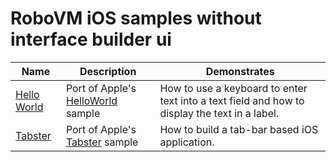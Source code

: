 # RoboVM iOS samples without interface builder ui

| Name | Description | Demonstrates |
| ---- | ----------- | ------------ |
| [Hello World](helloworld-no-ib/) | Port of Apple's [HelloWorld](https://developer.apple.com/library/ios/samplecode/HelloWorld_iPhone/Introduction/Intro.html) sample | How to use a keyboard to enter text into a text field and how to display the text in a label. |
| [Tabster](tabster-no-ib/) | Port of Apple's [Tabster](https://developer.apple.com/library/ios/samplecode/Tabster/Introduction/Intro.html) sample | How to build a tab-bar based iOS application. |
